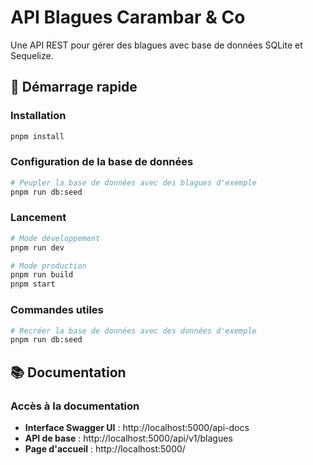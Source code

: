 # API Blagues Carambar & Co

Une API REST pour gérer des blagues avec base de données SQLite et Sequelize.

## 🚀 Démarrage rapide

### Installation
```bash
pnpm install
```

### Configuration de la base de données
```bash
# Peupler la base de données avec des blagues d'exemple
pnpm run db:seed
```

### Lancement
```bash
# Mode développement
pnpm run dev

# Mode production
pnpm run build
pnpm start
```

### Commandes utiles

```bash
# Recréer la base de données avec des données d'exemple
pnpm run db:seed
```

## 📚 Documentation

### Accès à la documentation

- **Interface Swagger UI** : http://localhost:5000/api-docs
- **API de base** : http://localhost:5000/api/v1/blagues
- **Page d'accueil** : http://localhost:5000/
